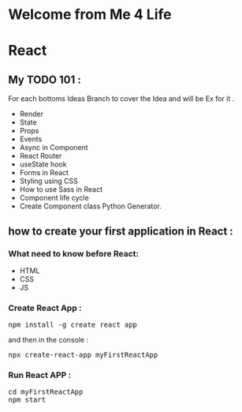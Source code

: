 
# Welcome from Me 4 Life
# React
## My TODO 101 : 
For each bottoms Ideas Branch to cover the Idea and will be Ex for it . 
- Render  
- State 
- Props 
- Events 
- Async in Component 
- React Router
- useState hook
- Forms in React 
- Styling using CSS
- How to use Sass in React
- Component life cycle
- Create Component class Python Generator.

## how to create your first application in React : 
### What need to know before React: 
- HTML
- CSS
- JS

### Create React App : 
<pre>
npm install -g create react app
</pre>
and then in the console : 
<pre>
npx create-react-app myFirstReactApp
</pre>
### Run React APP : 
<pre>
cd myFirstReactApp
npm start
</pre>
